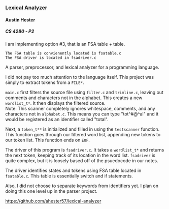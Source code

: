 ### Lexical Analyzer
#### Austin Hester
##### CS 4280 - P2

I am implementing option #3, that is an FSA table + table.

	The FSA table is convienently located is fsatable.c
	The FSA driver is located in fsadriver.c


A parser, preprocessor, and lexical analyzer for a programming language.

I did not pay too much attention to the language itself. 
This project was simply to extract tokens from a ```FILE*```.

```main.c``` first filters the source file using ```filter.c``` 
and ```trimline.c```, leaving out comments
and characters not in the alphabet. This creates a 
new ```wordlist_t*```. It then displays the filtered source.  
Note: This scanner completely ignores whitespace, comments, 
and any characters not in ```alphabet.c```. This means you
can type "tot^#@^al" and it would be registered as an identifier 
called "total".

Next, a ```token_t**``` is initialized and filled in using the 
```testscanner``` function. This function goes through our filtered 
word list, appending new tokens to our token list. This function 
ends on ```EOF```.  

The driver of this program is ```fsadriver.c```. It takes a 
```wordlist_t*``` and returns the next token, keeping track of 
its location in the word list. ```fsadriver``` is quite complex, 
but it is loosely based off of the psuedocode in our notes.

The driver identifies states and tokens using FSA table located 
in ```fsatable.c```. This table is essentially switch and if 
statements.

Also, I did not choose to separate keywords from identifiers yet. I plan 
on doing this one level up in the parser project.

https://github.com/ahester57/lexical-analyzer
